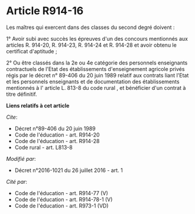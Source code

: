 # Article R914-16

Les maîtres qui exercent dans des classes du second degré doivent : 

1° Avoir subi avec succès les épreuves d'un des concours mentionnés aux articles R. 914-20, R. 914-23, R. 914-24 et R. 914-28
et avoir obtenu le certificat d'aptitude ; 

2° Ou être classés dans la 2e ou 4e catégorie des personnels enseignants contractuels de l'Etat des établissements
d'enseignement agricole privés régis par le décret n° 89-406 du 20 juin 1989 relatif aux contrats liant l'Etat et les
personnels enseignants et de documentation des établissements mentionnés à l' article L. 813-8 du code rural , et bénéficier
d'un contrat à titre définitif.

**Liens relatifs à cet article**

_Cite_:

  - Décret n°89-406 du 20 juin 1989
  - Code de l'éducation - art. R914-20
  - Code de l'éducation - art. R914-28
  - Code rural - art. L813-8

_Modifié par_:

  - Décret n°2016-1021 du 26 juillet 2016 - art. 1

_Cité par_:

  - Code de l'éducation - art. R914-77 (V)
  - Code de l'éducation - art. R914-78-1 (V)
  - Code de l'éducation - art. R973-1 (VD)
